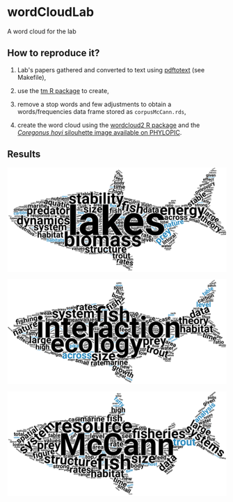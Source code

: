 # wordCloudLab

A word cloud for the lab


## How to reproduce it?

1. Lab's papers gathered and converted to text using [pdftotext](http://www.xpdfreader.com/) (see Makefile),

2. use the [tm R package](https://cran.r-project.org/web/packages/tm/tm.pdf) to create,

3. remove a stop words and few adjustments to obtain a words/frequencies data frame stored as `corpusMcCann.rds`,

4. create the word cloud using the [wordcloud2 R package](https://cran.r-project.org/web/packages/wordcloud2/wordcloud2.pdf) and
the [*Coregonus hoyi* silouhette image available on PHYLOPIC](http://phylopic.org/name/abd8b928-8ae8-437a-9988-17ec358043b7).


## Results

![](img/wordCloudMC.png)

![](img/wordCloudMC_1.png)

![](img/wordCloudMC_2.png)
